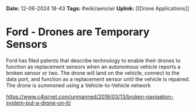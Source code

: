 **Date:** 12-06-2024 18-43
**Tags:** #wiki/aero/air
**Uplink:** [[Drone Applications]]

# Ford - Drones are Temporary Sensors

Ford has filed patents that describe technology to enable their drones to function as replacement sensors when an autonomous vehicle reports a broken sensor or two. The drone will land on the vehicle, connect to the data port, and function as a replacement sensor until the vehicle is repaired. The drone is summoned using a Vehicle-to-Vehicle network

https://www.c4isrnet.com/unmanned/2018/03/13/broken-navigation-system-put-a-drone-on-it/